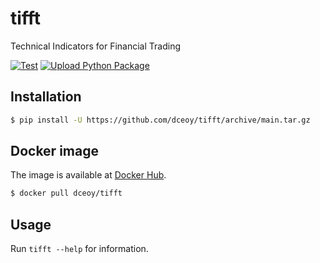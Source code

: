 tifft
=====

Technical Indicators for Financial Trading

[![Test](https://github.com/dceoy/tifft/actions/workflows/test.yml/badge.svg)](https://github.com/dceoy/tifft/actions/workflows/test.yml)
[![Upload Python Package](https://github.com/dceoy/tifft/actions/workflows/python-publish.yml/badge.svg)](https://github.com/dceoy/tifft/actions/workflows/python-publish.yml)

Installation
------------

```sh
$ pip install -U https://github.com/dceoy/tifft/archive/main.tar.gz
```

Docker image
------------

The image is available at [Docker Hub](https://hub.docker.com/r/dceoy/tifft/).

```sh
$ docker pull dceoy/tifft
```

Usage
-----

Run `tifft --help` for information.
